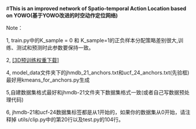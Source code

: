#**This is an improved network of Spatio-temporal Action Location based on YOWO(基于YOWO改进的时空动作定位网络)**

Note： 

1, train.py中的K_sample = 0 和 K_sample=1的正负样本分配策略差别很大,训练、测试和预测时此参数要保持一致。

2,  [[3D预训练权重下载]](https://github.com/okankop/Efficient-3DCNNs)

4, model_data文件夹下的jhmdb_21_anchors.txt和ucf_24_anchors.txt(先验框)
最好用kmeans_for_anchors.py生成

5,自建数据集格式最好和jhmdb-21文件夹下数据集格式一致(或者自己写数据预处理代码)

6, jhmdb-21和ucf-24数据集标签都是从1开始的，如果你的数据集从0开始，请注释掉
utils/clip.py中的第20行以及test.py的104行。

